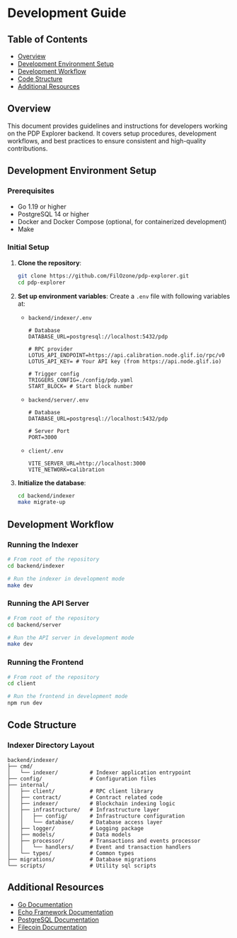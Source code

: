 # Development Guide

## Table of Contents
- [Overview](#overview)
- [Development Environment Setup](#development-environment-setup)
- [Development Workflow](#development-workflow)
- [Code Structure](#code-structure)
- [Additional Resources](#additional-resources)

## Overview

This document provides guidelines and instructions for developers working on the PDP Explorer backend. It covers setup procedures, development workflows, and best practices to ensure consistent and high-quality contributions.

## Development Environment Setup

### Prerequisites

- Go 1.19 or higher
- PostgreSQL 14 or higher
- Docker and Docker Compose (optional, for containerized development)
- Make

### Initial Setup

1. **Clone the repository**:

   ```bash
   git clone https://github.com/FilOzone/pdp-explorer.git
   cd pdp-explorer
   ```

2. **Set up environment variables**:
   Create a `.env` file with following variables at:

   - `backend/indexer/.env`

     ```
     # Database
     DATABASE_URL=postgresql://localhost:5432/pdp

     # RPC provider
     LOTUS_API_ENDPOINT=https://api.calibration.node.glif.io/rpc/v0
     LOTUS_API_KEY= # Your API key (from https://api.node.glif.io)

     # Trigger config
     TRIGGERS_CONFIG=./config/pdp.yaml
     START_BLOCK= # Start block number
     ```

   - `backend/server/.env`

     ```
     # Database
     DATABASE_URL=postgresql://localhost:5432/pdp

     # Server Port
     PORT=3000
     ```

   - `client/.env`
     ```
     VITE_SERVER_URL=http://localhost:3000
     VITE_NETWORK=calibration
     ```

3. **Initialize the database**:

   ```bash
   cd backend/indexer
   make migrate-up
   ```

## Development Workflow

### Running the Indexer

```bash
# From root of the repository
cd backend/indexer

# Run the indexer in development mode
make dev
```

### Running the API Server

```bash
# From root of the repository
cd backend/server

# Run the API server in development mode
make dev
```

### Running the Frontend

```bash
# From root of the repository
cd client

# Run the frontend in development mode
npm run dev
```

## Code Structure

### Indexer Directory Layout

```
backend/indexer/
├── cmd/
│   └── indexer/          # Indexer application entrypoint
├── config/               # Configuration files
├── internal/
│   ├── client/           # RPC client library
│   ├── contract/         # Contract related code
│   ├── indexer/          # Blockchain indexing logic
│   ├── infrastructure/   # Infrastructure layer
│   │   ├── config/       # Infrastructure configuration
│   │   └── database/     # Database access layer
│   ├── logger/           # Logging package
│   ├── models/           # Data models
│   ├── processor/        # Transactions and events processor
│   │   └── handlers/     # Event and transaction handlers
│   └── types/            # Common types
├── migrations/           # Database migrations
└── scripts/              # Utility sql scripts
```

## Additional Resources

- [Go Documentation](https://golang.org/doc/)
- [Echo Framework Documentation](https://echo.labstack.com/)
- [PostgreSQL Documentation](https://www.postgresql.org/docs/)
- [Filecoin Documentation](https://docs.filecoin.io/)
